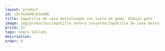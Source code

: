 ```yaml
---
layout: product
id: c5cfa1646cb3ed0b
title: Zapatilla de casa destalonada con suela de goma. Dibujo gato
image: img/productos/zapatilla señora invierno/Zapatilla de casa destalonada con suela de goma. Dibujo gato=27=negro Vulladi.webp
price: 27
tags: negro Vulladi
description: 
order: 0
---
```

